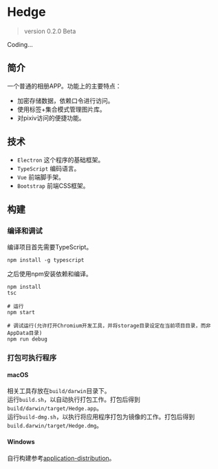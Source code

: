 # Hedge
> version 0.2.0 Beta

Coding...

## 简介
一个普通的相册APP。功能上的主要特点：  
* 加密存储数据，依赖口令进行访问。
* 使用标签+集合模式管理图片库。
* 对pixiv访问的便捷功能。

## 技术
* `Electron` 这个程序的基础框架。
* `TypeScript` 编码语言。
* `Vue` 前端脚手架。
* `Bootstrap` 前端CSS框架。

## 构建
### 编译和调试
编译项目首先需要TypeScript。
```
npm install -g typescript
```
之后使用npm安装依赖和编译。
```
npm install
tsc

# 运行
npm start
  
# 调试运行(允许打开Chromium开发工具，并将storage目录设定在当前项目目录，而非AppData目录)
npm run debug
```

### 打包可执行程序
#### macOS
相关工具存放在`build/darwin`目录下。  
运行`build.sh`，以自动执行打包工作。打包后得到`build/darwin/target/Hedge.app`。  
运行`build-dmg.sh`，以执行将应用程序打包为镜像的工作。打包后得到`build.darwin/target/Hedge.dmg`。

#### Windows
自行构建参考[application-distribution](https://electronjs.org/docs/tutorial/application-distribution)。  